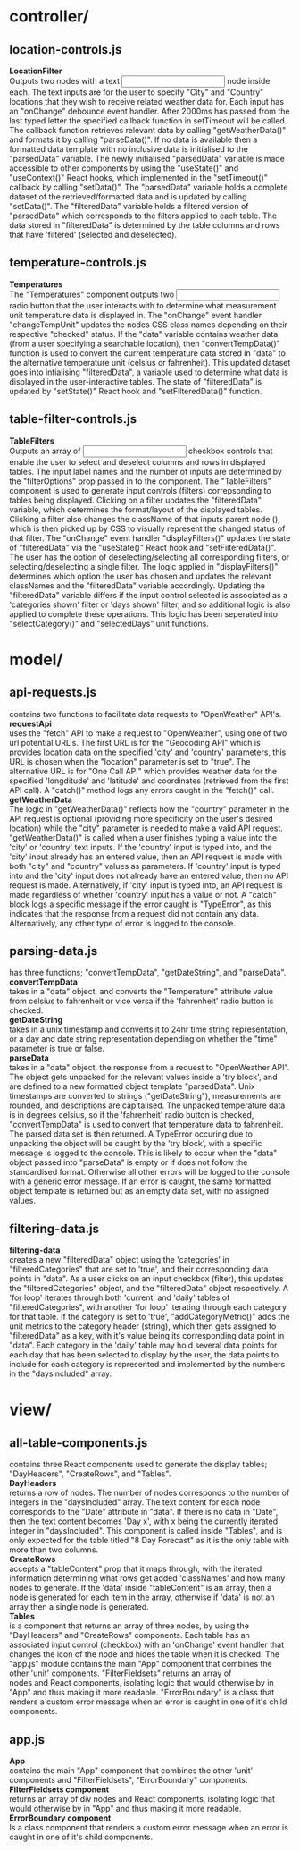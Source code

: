 # controller/
## location-controls.js
**LocationFilter** <br>
Outputs two <label/> nodes with a text <input/> node inside each. The text inputs are for the user to specify "City" and "Country" locations that they wish to receive related weather data for. Each input has an "onChange" debounce event handler. After 2000ms has passed from the last typed letter the specified callback function in setTimeout will be called. The callback function retrieves relevant data by calling "getWeatherData()" and formats it by calling "parseData()". If no data is available then a formatted data template with no inclusive data is initialised to the "parsedData" variable. The newly initialised "parsedData" variable is made accessible to other components by using the "useState()" and "useContext()" React hooks, which implemented in the "setTimeout()" callback by calling "setData()". The "parsedData" variable holds a complete dataset of the retrieved/formatted data and is updated by calling "setData()". The "filteredData" variable holds a filtered version of "parsedData" which corresponds to the filters applied to each table. The data stored in "filteredData" is determined by the table columns and rows that have 'filtered' (selected and deselected).
## temperature-controls.js
**Temperatures** <br>
The "Temperatures" component outputs two <label><input/></label> radio button that the user interacts with to determine what measurement unit temperature data is displayed in. The "onChange" event handler "changeTempUnit" updates the <label> nodes CSS class names depending on their respective "checked" status. If the "data" variable contains weather data (from a user specifying a searchable location), then "convertTempData()" function is used to convert the current temperature data stored in "data" to the alternative temperature unit (celsius or fahrenheit). This updated dataset goes into intialising "filteredData", a variable used to determine what data is displayed in the user-interactive tables. The state of "filteredData" is updated by "setState()" React hook and "setFilteredData()" function.
## table-filter-controls.js
**TableFilters** <br>
Outputs an array of <label><input/></labe> checkbox controls that enable the user to select and deselect columns and rows in displayed tables. The input label names and the number of inputs are determined by the "filterOptions" prop passed in to the component. The "TableFilters" component is used to generate input controls (filters) correpsonding to tables being displayed. Clicking on a filter updates the "filteredData" variable, which determines the format/layout of the displayed tables. Clicking a filter also changes the className of that inputs parent node (<label>), which is then picked up by CSS to visually represent the changed status of that filter. The "onChange" event handler "displayFilters()" updates the state of "filteredData" via  the "useState()" React hook and "setFilteredData()". The user has the option of deselecting/selecting all corresponding filters, or selecting/deselecting a single filter. The logic applied in "displayFilters()" determines which option the user has chosen and updates the relevant classNames and the "filteredData" variable accordingly. Updating the "filteredData" variable differs if the input control selected is associated as a 'categories shown' filter or 'days shown' filter, and so additional logic is also applied to complete these operations. This logic has been seperated into "selectCategory()" and "selectedDays" unit functions. 
# model/
## api-requests.js 
contains two functions to facilitate data requests to "OpenWeather" API's. 
<br> **requestApi** <br>
uses the "fetch" API to make a request to "OpenWeather", using one of two url potential URL's. The first URL is for the "Geocoding API" which is provides location data on the specified 'city' and 'country' parameters, this URL is chosen when the "location" parameter is set to "true". The alternative URL is for "One Call API" which provides weather data for the specified 'longditude' and 'latitude' and coordinates (retrieved from the first API call). A "catch()" method logs any errors caught in the "fetch()" call.
<br> **getWeatherData**<br>
The logic in "getWeatherData()" reflects how the "country" parameter in the API request is optional (providing more specificity on the user's desired location) while the "city" parameter is needed to make a valid API request. "getWeatherData()" is called when a user finishes typing a value into the 'city' or 'country' text inputs. If the 'country' input is typed into, and the 'city' input already has an entered value, then an API request is made with both "city" and "country" values as parameters. If 'country' input is typed into and the 'city' input does not already have an entered value, then no API request is made. Alternatively, if 'city' input is typed into, an API request is made regardless of whether 'country' input has a value or not. A "catch" block logs a specific message if the error caught is "TypeError", as this indicates that the response from a request did not contain any data. Alternatively, any other type of error is logged to the console.
## parsing-data.js
has three functions; "convertTempData", "getDateString", and "parseData". 
<br> **convertTempData** <br>
takes in a "data" object, and converts the "Temperature" attribute value from celsius to fahrenheit or vice versa if the 'fahrenheit' radio button is checked. 
<br> **getDateString** <br>
takes in a unix timestamp and converts it to 24hr time string representation, or a day and date string representation depending on whether the "time" parameter is true or false.
<br> **parseData** <br>
takes in a "data" object, the response from a request to "OpenWeather API". The object gets unpacked for the relevant values inside a 'try block', and are defined to a new formatted object template "parsedData". Unix timestamps are converted to strings ("getDateString"), measurements are rounded, and descriptions are capitalised. The unpacked temperature data is in degrees celsius, so if the 'fahrenheit' radio button is checked, "convertTempData" is used to convert that temperature data to fahrenheit. The parsed data set is then returned. A TypeError occuring due to unpacking the object will be caught by the 'try block', with a specific message is logged to the console. This is likely to occur when the "data" object passed into "parseData" is empty or if does not follow the standardised format. Otherwise all other errors will be logged to the console with a generic error message. If an error is caught, the same formatted object template is returned but as an empty data set, with no assigned values.
## filtering-data.js
**filtering-data** <br>
creates a new "filteredData" object using the 'categories' in "filteredCategories" that are set to 'true', and their corresponding data points in "data". As a user clicks on an input checkbox (filter), this updates the "filteredCategories" object, and the "filteredData" object respectively. A 'for loop' iterates through both 'current' and 'daily' tables of "filteredCategories", with another 'for loop' iterating through each category for that table. If the category is set to 'true', "addCategoryMetric()" adds the unit metrics to the category header (string), which then gets assigned to "filteredData" as a key, with it's value being its corresponding data point in "data". Each category in the 'daily' table may hold several data points for each day that has been selected to display by the user, the data points to include for each category is represented and implemented by the numbers in the "daysIncluded" array.
# view/
## all-table-components.js 
contains three React components used to generate the display tables; "DayHeaders", "CreateRows", and "Tables". 
<br> **DayHeaders** <br>
returns a row of <th> nodes. The number of nodes corresponds to the number of integers in the "daysIncluded" array. The text content for each node corresponds to the "Date" attribute in "data". If there is no data in "Date", then the text content becomes 'Day x', with x being the currently iterated integer in "daysIncluded". This component is called inside "Tables", and is only expected for the table titled "8 Day Forecast" as it is the only table with more than two columns. 
<br> **CreateRows** <br>
accepts a "tableContent" prop that it maps through, with the iterated information determining what rows get added 'classNames' and how many <td> nodes to generate. If the 'data' inside "tableContent" is an array, then a <td> node is generated for each item in the array, otherwise if 'data' is not an array then a single <td> node is generated. 
<br> **Tables** <br>
is a component that returns an array of three <table> nodes, by using the "DayHeaders" and "CreateRows" components. Each table has an associated input control (checkbox) with an 'onChange' event handler that changes the icon of the <label> node and hides the table when it is checked. 
The "app.js" module contains the main "App" component that combines the other 'unit' components. "FilterFieldsets" returns an array of <div> nodes and React components, isolating logic that would otherwise by in "App" and thus making it more readable. "ErrorBoundary" is a class that renders a custom error message when an error is caught in one of it's child components. 
## app.js
**App** <br>
contains the main "App" component that combines the other 'unit' components and "FilterFieldsets", "ErrorBoundary" components.
<br> **FilterFieldsets component** <br>
returns an array of div nodes and React components, isolating logic that would otherwise by in "App" and thus making it more readable.
<br> **ErrorBoundary component** <br>
Is a class component that renders a custom error message when an error is caught in one of it's child components. 

